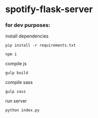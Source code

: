 # spotify-flask-server

### for dev purposes: 

install dependencies 

```pip install -r requirements.txt```

```npm i ```

compile js

```gulp build```

compile sass

```gulp sass```

run server

```python index.py```  
